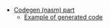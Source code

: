 * [Codegen (nasm) part](#codegen-nasm-part)
   * [Example of generated code](#example-of-generated-code)